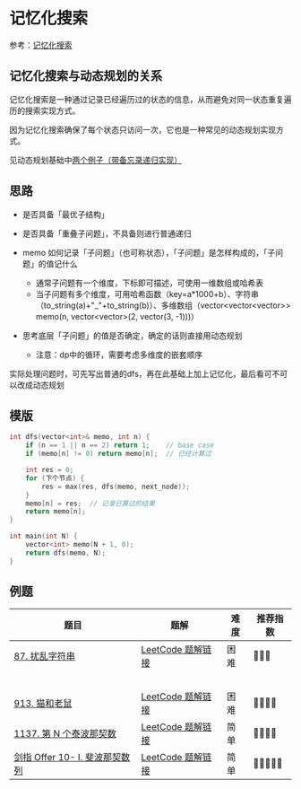 # 记忆化搜索

参考：[记忆化搜索](https://oi-wiki.org/dp/memo/)

## 记忆化搜索与动态规划的关系

记忆化搜索是一种通过记录已经遍历过的状态的信息，从而避免对同一状态重复遍历的搜索实现方式。

因为记忆化搜索确保了每个状态只访问一次，它也是一种常见的动态规划实现方式。

见动态规划基础中[两个例子（带备忘录递归实现）](./0-动态规划基础.md)

## 思路

- 是否具备「最优子结构」
- 是否具备「重叠子问题」，不具备则进行普通递归
- memo 如何记录「子问题」（也可称状态），「子问题」是怎样构成的，「子问题」的值记什么
  - 通常子问题有一个维度，下标即可描述，可使用一维数组或哈希表
  - 当子问题有多个维度，可用哈希函数（key=a*1000+b）、字符串（to_string(a)+"_"+to_string(b)）、多维数组（vector<vector<vector<int>>> memo(n, vector<vector<int>>(2, vector<int>(3, -1)))）

- 思考底层「子问题」的值是否确定，确定的话则直接用动态规划
  - 注意：dp中的循环，需要考虑多维度的嵌套顺序


实际处理问题时，可先写出普通的dfs，再在此基础上加上记忆化，最后看可不可以改成动态规划

## 模版

```c++
int dfs(vector<int>& memo, int n) {
    if (n == 1 || n == 2) return 1;    // base case
    if (memo[n] != 0) return memo[n];  // 已经计算过

    int res = 0;
    for (下个节点) {
        res = max(res, dfs(memo, next_node));
    }
    memo[n] = res;  // 记录已算过的结果
    return memo[n];
}

int main(int N) {
    vector<int> memo(N + 1, 0);
    return dfs(memo, N);
}
```

## 例题

| 题目                                                         | 题解                                                         | 难度 | 推荐指数 |
| ------------------------------------------------------------ | ------------------------------------------------------------ | ---- | -------- |
| [87. 扰乱字符串](https://leetcode-cn.com/problems/scramble-string/) | [LeetCode 题解链接](https://leetcode-cn.com/problems/scramble-string/solution/gong-shui-san-xie-yi-ti-san-jie-di-gui-j-hybk/) | 困难 | 🤩🤩🤩      |
|                                                              |                                                              |      |          |
|                                                              |                                                              |      |          |
|                                                              |                                                              |      |          |
|                                                              |                                                              |      |          |
|                                                              |                                                              |      |          |
| [913. 猫和老鼠](https://leetcode-cn.com/problems/cat-and-mouse/) | [LeetCode 题解链接](https://leetcode-cn.com/problems/cat-and-mouse/solution/gong-shui-san-xie-dong-tai-gui-hua-yun-y-0bx1/) | 困难 | 🤩🤩🤩🤩     |
| [1137. 第 N 个泰波那契数](https://leetcode-cn.com/problems/n-th-tribonacci-number/) | [LeetCode 题解链接](https://leetcode-cn.com/problems/n-th-tribonacci-number/solution/gong-shui-san-xie-yi-ti-si-jie-die-dai-d-m1ie/) | 简单 | 🤩🤩🤩🤩     |
| [剑指 Offer 10- I. 斐波那契数列](https://leetcode-cn.com/problems/fei-bo-na-qi-shu-lie-lcof/) | [LeetCode 题解链接](https://leetcode-cn.com/problems/fei-bo-na-qi-shu-lie-lcof/solution/gong-shui-san-xie-yi-ti-si-jie-dong-tai-9zip0/) | 简单 | 🤩🤩🤩🤩🤩    |
